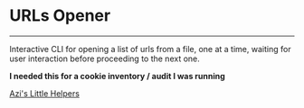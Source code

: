 # URLs Opener

---

Interactive CLI for opening a list of urls from a file, one at a time, waiting for user interaction before proceeding to the next one.

**I needed this for a cookie inventory / audit I was running**



[Azi's Little Helpers](../MeetupStuff/README.md)
